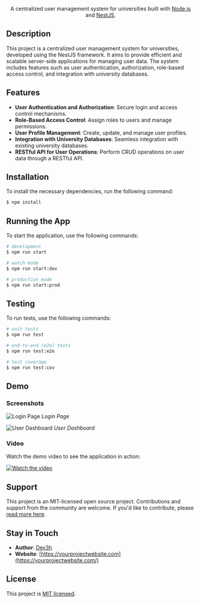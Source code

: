 <p align="center">A centralized user management system for universities built with <a href="http://nodejs.org" target="_blank">Node.js</a> and <a href="http://nestjs.com" target="_blank">NestJS</a>.</p>

## Description

This project is a centralized user management system for universities, developed using the NestJS framework. It aims to provide efficient and scalable server-side applications for managing user data. The system includes features such as user authentication, authorization, role-based access control, and integration with university databases.

## Features

- **User Authentication and Authorization**: Secure login and access control mechanisms.
- **Role-Based Access Control**: Assign roles to users and manage permissions.
- **User Profile Management**: Create, update, and manage user profiles.
- **Integration with University Databases**: Seamless integration with existing university databases.
- **RESTful API for User Operations**: Perform CRUD operations on user data through a RESTful API.

## Installation

To install the necessary dependencies, run the following command:

```bash
$ npm install
```

## Running the App

To start the application, use the following commands:

```bash
# development
$ npm run start

# watch mode
$ npm run start:dev

# production mode
$ npm run start:prod
```

## Testing

To run tests, use the following commands:

```bash
# unit tests
$ npm run test

# end-to-end (e2e) tests
$ npm run test:e2e

# test coverage
$ npm run test:cov
```

## Demo

### Screenshots

![Login Page](path/to/login-page-screenshot.png)
*Login Page*

![User Dashboard](path/to/user-dashboard-screenshot.png)
*User Dashboard*

### Video

Watch the demo video to see the application in action:

[![Watch the video](path/to/video-thumbnail.png)](https://youtu.be/RZugcrbZJOc)

## Support

This project is an MIT-licensed open source project. Contributions and support from the community are welcome. If you'd like to contribute, please [read more here](https://docs.nestjs.com/support).

## Stay in Touch

- **Author**: [Dev3h](https://yourwebsite.com)
- **Website**: [https://yourprojectwebsite.com](https://yourprojectwebsite.com/)

## License

This project is [MIT licensed](LICENSE).
